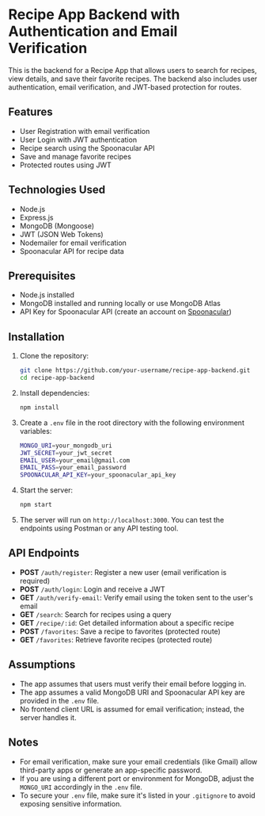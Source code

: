 # Recipe App Backend with Authentication and Email Verification

This is the backend for a Recipe App that allows users to search for recipes, view details, and save their favorite recipes. The backend also includes user authentication, email verification, and JWT-based protection for routes.

## Features

- User Registration with email verification
- User Login with JWT authentication
- Recipe search using the Spoonacular API
- Save and manage favorite recipes
- Protected routes using JWT

## Technologies Used

- Node.js
- Express.js
- MongoDB (Mongoose)
- JWT (JSON Web Tokens)
- Nodemailer for email verification
- Spoonacular API for recipe data

## Prerequisites

- Node.js installed
- MongoDB installed and running locally or use MongoDB Atlas
- API Key for Spoonacular API (create an account on [Spoonacular](https://spoonacular.com/food-api))

## Installation

1. Clone the repository:

   ```bash
   git clone https://github.com/your-username/recipe-app-backend.git
   cd recipe-app-backend
   ```

2. Install dependencies:

   ```bash
   npm install
   ```

3. Create a `.env` file in the root directory with the following environment variables:

   ```bash
   MONGO_URI=your_mongodb_uri
   JWT_SECRET=your_jwt_secret
   EMAIL_USER=your_email@gmail.com
   EMAIL_PASS=your_email_password
   SPOONACULAR_API_KEY=your_spoonacular_api_key
   ```

4. Start the server:

   ```bash
   npm start
   ```

5. The server will run on `http://localhost:3000`. You can test the endpoints using Postman or any API testing tool.

## API Endpoints

- **POST** `/auth/register`: Register a new user (email verification is required)
- **POST** `/auth/login`: Login and receive a JWT
- **GET** `/auth/verify-email`: Verify email using the token sent to the user's email
- **GET** `/search`: Search for recipes using a query
- **GET** `/recipe/:id`: Get detailed information about a specific recipe
- **POST** `/favorites`: Save a recipe to favorites (protected route)
- **GET** `/favorites`: Retrieve favorite recipes (protected route)

## Assumptions

- The app assumes that users must verify their email before logging in.
- The app assumes a valid MongoDB URI and Spoonacular API key are provided in the `.env` file.
- No frontend client URL is assumed for email verification; instead, the server handles it.

## Notes

- For email verification, make sure your email credentials (like Gmail) allow third-party apps or generate an app-specific password.
- If you are using a different port or environment for MongoDB, adjust the `MONGO_URI` accordingly in the `.env` file.
- To secure your `.env` file, make sure it's listed in your `.gitignore` to avoid exposing sensitive information.


